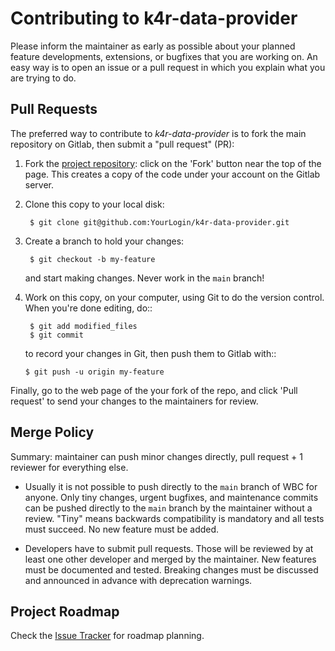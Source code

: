 # Contributing to **k4r-data-provider**

Please inform the maintainer as early as possible about your planned
feature developments, extensions, or bugfixes that you are working on.
An easy way is to open an issue or a pull request in which you explain
what you are trying to do.

## Pull Requests

The preferred way to contribute to *k4r-data-provider* is to fork the main repository on Gitlab, then submit a "pull request"
(PR):

1. Fork the [project repository](git@github.com:knowledge4retail/k4r-data-provider):
   click on the 'Fork' button near the top of the page. This creates a copy of
   the code under your account on the Gitlab server.

3. Clone this copy to your local disk:

        $ git clone git@github.com:YourLogin/k4r-data-provider.git

4. Create a branch to hold your changes:

        $ git checkout -b my-feature

    and start making changes. Never work in the ``main`` branch!

5. Work on this copy, on your computer, using Git to do the version
   control. When you're done editing, do::

        $ git add modified_files
        $ git commit

    to record your changes in Git, then push them to Gitlab with::

       $ git push -u origin my-feature

Finally, go to the web page of the your fork of the repo,
and click 'Pull request' to send your changes to the maintainers for review.

## Merge Policy

Summary: maintainer can push minor changes directly, pull request + 1 reviewer for everything else.

* Usually it is not possible to push directly to the `main` branch of WBC for anyone. Only tiny changes, urgent bugfixes, and maintenance commits can be pushed directly to the `main` branch by the maintainer without a review. "Tiny" means backwards compatibility is mandatory and all tests must succeed. No new feature must be added.

* Developers have to submit pull requests. Those will be reviewed by at least one other developer and merged by the maintainer. New features must be documented and tested. Breaking changes must be discussed and announced in advance with deprecation warnings.

## Project Roadmap

Check the [Issue Tracker](https://github.com/knowledge4retail/k4r-data-provider/issues) for roadmap planning. 